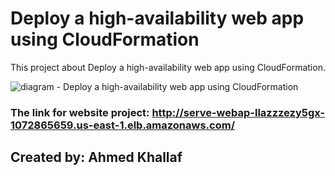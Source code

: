 
# Deploy a high-availability web app using CloudFormation

This project about Deploy a high-availability web app using CloudFormation.

![diagram - Deploy a high-availability web app using CloudFormation](https://user-images.githubusercontent.com/54222207/204036761-42d2122f-98c0-48c7-85f6-5150e93c28d5.png)


### The link for website project: http://serve-webap-llazzzezy5gx-1072865659.us-east-1.elb.amazonaws.com/


## Created by: Ahmed Khallaf

